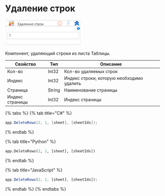 # Удаление строк

![](../../../../resources/activities/basic/myoffice/table/image-499.png)

Компонент, удаляющий строки из листа Таблицы.

| Свойство        | Тип    | Описание                                  |
| --------------- | ------ | ----------------------------------------- |
| Кол-во          | Int32  | Кол-во удаляемых строк                    |
| Индекс          | Int32  | Индекс строки, которую необходимо удалить |
| Страница        | String | Наименование страницы                     |
| Индекс страницы | Int32  | Индекс страницы                           |

{% tabs %}
{% tab title="C#" %}
```csharp
app.DeleteRows(2, 1, [sheet], [sheetIdx]);
```
{% endtab %}

{% tab title="Python" %}
```python
app.DeleteRows(2, 1, [sheet], [sheetIdx])
```
{% endtab %}

{% tab title="JavaScript" %}
```javascript
app.DeleteRows(2, 1, [sheet], [sheetIdx]);
```
{% endtab %}
{% endtabs %}
